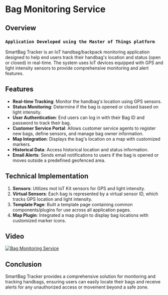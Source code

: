 # Bag Monitoring Service

## Overview
### `Application Developed using the Master of Things platform`
SmartBag Tracker is an IoT handbag/backpack monitoring application designed to help end users track their handbag's location and status (open or closed) in real-time. 
The system uses IoT devices equipped with GPS and light intensity sensors to provide comprehensive monitoring and alert features.

## Features
- **Real-time Tracking**: Monitor the handbag's location using GPS sensors.
- **Status Monitoring**: Determine if the bag is opened or closed based on light intensity.
- **User Authentication**: End users can log in with their Bag ID and password to track their bag.
- **Customer Service Portal**: Allows customer service agents to register new bags, define sensors, and manage bag owner information.
- **Map Integration**: Displays the bag's location on a map with customized markers.
- **Historical Data**: Access historical location and status information.
- **Email Alerts**: Sends email notifications to users if the bag is opened or moves outside a predefined geofenced area.

## Technical Implementation
1. **Sensors**: Utilizes mot IoT Kit sensors for GPS and light intensity.
2. **Virtual Sensors**: Each bag is represented by a virtual sensor ID, which tracks GPS location and light intensity.
3. **Template Page**: Built a template page containing common components/plugins for use across all application pages.
4. **Map Plugin**: Integrated a map plugin to display bag locations with customized marker icons.

## Video
[![Bag Monitoring Service](https://img.youtube.com/vi/yMDzGy8Ukks/0.jpg)](https://www.youtube.com/watch?v=yMDzGy8Ukks&list=PLATvI0lqsAdNWEIsycNPKyvmuxMzmgL6L&autoplay=1)

## Conclusion
SmartBag Tracker provides a comprehensive solution for monitoring and tracking handbags, ensuring users can easily locate their bags and receive alerts for any unauthorized access or movement beyond a safe zone.
